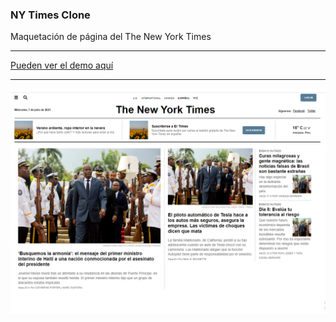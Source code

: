### NY Times Clone

Maquetación de página del The New York Times

<hr>

[Pueden ver el demo aquí](https://dcyar-learning.github.io/nytimes-ps/index.html)

<hr>

![img](/nytimes.png)
